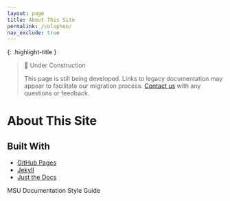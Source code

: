 ```yaml
---
layout: page
title: About This Site
permalink: /colophon/
nav_exclude: true
---
```


{: .highlight-title }
> 🚧 Under Construction
>
> This page is still being developed. Links to legacy documentation may appear to facilitate our migration process. [Contact us](/metadata-documentation/contact/) with any questions or feedback.

# About This Site

## Built With
- [GitHub Pages](https://pages.github.com/)
- [Jekyll](https://github.com/jekyll/jekyll)
- [Just the Docs](https://just-the-docs.github.io/just-the-docs/)

MSU Documentation Style Guide
